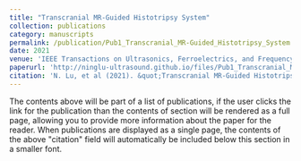 ```yaml
---
title: "Transcranial MR-Guided Histotripsy System"
collection: publications
category: manuscripts
permalink: /publication/Pub1_Transcranial_MR-Guided_Histotripsy_System
date: 2021
venue: 'IEEE Transactions on Ultrasonics, Ferroelectrics, and Frequency Control (Front Cover Article)'
paperurl: 'http://ninglu-ultrasound.github.io/files/Pub1_Transcranial_MR-Guided_Histotripsy_System.pdf' 
citation: 'N. Lu, et al (2021). &quot;Transcranial MR-Guided Histotripsy System.&quot; <i>IEEE Transactions on Ultrasonics, Ferroelectrics, and Frequency Control</i>. 68(9).'
---
```


The contents above will be part of a list of publications, if the user clicks the link for the publication than the contents of section will be rendered as a full page, allowing you to provide more information about the paper for the reader. When publications are displayed as a single page, the contents of the above "citation" field will automatically be included below this section in a smaller font.
